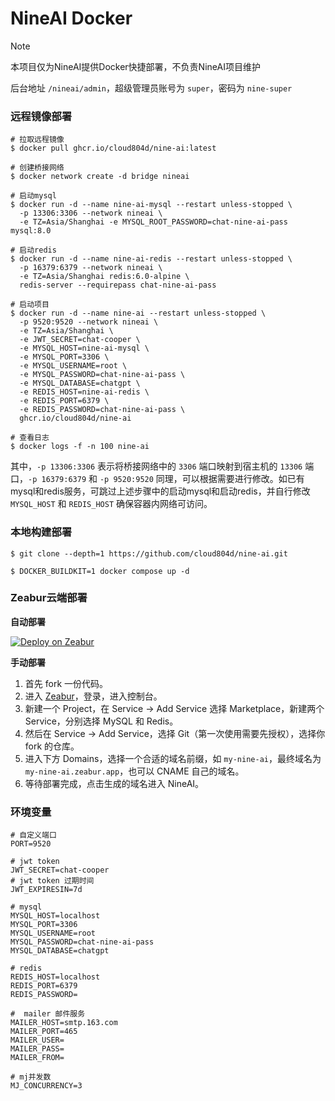 # NineAI Docker

> [!NOTE]
> 本项目仅为NineAI提供Docker快捷部署，不负责NineAI项目维护

后台地址 `/nineai/admin`，超级管理员账号为 `super`，密码为 `nine-super`

### 远程镜像部署
```shell
# 拉取远程镜像
$ docker pull ghcr.io/cloud804d/nine-ai:latest

# 创建桥接网络
$ docker network create -d bridge nineai

# 启动mysql
$ docker run -d --name nine-ai-mysql --restart unless-stopped \
  -p 13306:3306 --network nineai \
  -e TZ=Asia/Shanghai -e MYSQL_ROOT_PASSWORD=chat-nine-ai-pass mysql:8.0

# 启动redis
$ docker run -d --name nine-ai-redis --restart unless-stopped \
  -p 16379:6379 --network nineai \
  -e TZ=Asia/Shanghai redis:6.0-alpine \
  redis-server --requirepass chat-nine-ai-pass

# 启动项目
$ docker run -d --name nine-ai --restart unless-stopped \
  -p 9520:9520 --network nineai \
  -e TZ=Asia/Shanghai \
  -e JWT_SECRET=chat-cooper \
  -e MYSQL_HOST=nine-ai-mysql \
  -e MYSQL_PORT=3306 \
  -e MYSQL_USERNAME=root \
  -e MYSQL_PASSWORD=chat-nine-ai-pass \
  -e MYSQL_DATABASE=chatgpt \
  -e REDIS_HOST=nine-ai-redis \
  -e REDIS_PORT=6379 \
  -e REDIS_PASSWORD=chat-nine-ai-pass \
  ghcr.io/cloud804d/nine-ai

# 查看日志
$ docker logs -f -n 100 nine-ai
```

其中，`-p 13306:3306` 表示将桥接网络中的 `3306` 端口映射到宿主机的 `13306` 端口，`-p 16379:6379` 和 `-p 9520:9520` 同理，可以根据需要进行修改。如已有mysql和redis服务，可跳过上述步骤中的启动mysql和启动redis，并自行修改 `MYSQL_HOST` 和 `REDIS_HOST` 确保容器内网络可访问。

### 本地构建部署
```shell
$ git clone --depth=1 https://github.com/cloud804d/nine-ai.git

$ DOCKER_BUILDKIT=1 docker compose up -d
```

### Zeabur云端部署
**自动部署**

[![Deploy on Zeabur](https://zeabur.com/button.svg)](https://zeabur.com/templates/3JBCWY?referralCode=cloud804d)

**手动部署**
1. 首先 fork 一份代码。
2. 进入 [Zeabur](https://zeabur.com?referralCode=cloud804d)，登录，进入控制台。
3. 新建一个 Project，在 Service -> Add Service 选择 Marketplace，新建两个 Service，分别选择 MySQL 和 Redis。
4. 然后在 Service -> Add Service，选择 Git（第一次使用需要先授权），选择你 fork 的仓库。
5. 进入下方 Domains，选择一个合适的域名前缀，如 `my-nine-ai`，最终域名为 `my-nine-ai.zeabur.app`，也可以 CNAME 自己的域名。
6. 等待部署完成，点击生成的域名进入 NineAI。


### 环境变量
```
# 自定义端口
PORT=9520

# jwt token
JWT_SECRET=chat-cooper
# jwt token 过期时间
JWT_EXPIRESIN=7d

# mysql
MYSQL_HOST=localhost
MYSQL_PORT=3306
MYSQL_USERNAME=root
MYSQL_PASSWORD=chat-nine-ai-pass
MYSQL_DATABASE=chatgpt

# redis
REDIS_HOST=localhost
REDIS_PORT=6379
REDIS_PASSWORD=

#  mailer 邮件服务
MAILER_HOST=smtp.163.com
MAILER_PORT=465
MAILER_USER=
MAILER_PASS=
MAILER_FROM=

# mj并发数
MJ_CONCURRENCY=3
```
